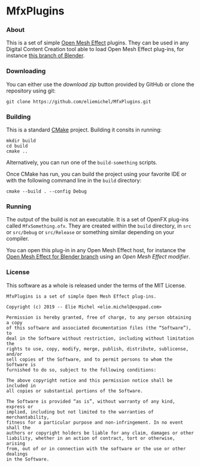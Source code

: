 MfxPlugins
==========

### About

This is a set of simple [Open Mesh Effect](http://openmesheffect.org/) plugins. They can be used in any Digital Content Creation tool able to load Open Mesh Effect plug-ins, for instance [this branch of Blender](https://github.com/eliemichel/OpenMeshEffectForBlender).

### Downloading

You can either use the *download zip* button provided by GitHub or clone the repository using git:

```
git clone https://github.com/eliemichel/MfxPlugins.git
```

### Building

This is a standard [CMake](https://cmake.org/) project. Building it consits in running:

```
mkdir build
cd build
cmake ..
```

Alternatively, you can run one of the `build-something` scripts.

Once CMake has run, you can build the project using your favorite IDE or with the following command line in the `build` directory:

```
cmake --build . --config Debug
```

### Running

The output of the build is not an executable. It is a set of OpenFX plug-ins called `MfxSomething.ofx`. They are created within the `build` directory, in `src` or `src/Debug` or `src/Release` or something similar depending on your compiler.

You can open this plug-in in any Open Mesh Effect host, for instance the [Open Mesh Effect for Blender branch](https://github.com/eliemichel/OpenMeshEffectForBlender) using an *Open Mesh Effect modifier*.

### License

This software as a whole is released under the terms of the MIT License.

```
MfxPlugins is a set of simple Open Mesh Effect plug-ins.

Copyright (c) 2019 -- Élie Michel <elie.michel@exppad.com>

Permission is hereby granted, free of charge, to any person obtaining a copy
of this software and associated documentation files (the “Software”), to
deal in the Software without restriction, including without limitation the
rights to use, copy, modify, merge, publish, distribute, sublicense, and/or
sell copies of the Software, and to permit persons to whom the Software is
furnished to do so, subject to the following conditions:

The above copyright notice and this permission notice shall be included in
all copies or substantial portions of the Software.

The Software is provided “as is”, without warranty of any kind, express or
implied, including but not limited to the warranties of merchantability,
fitness for a particular purpose and non-infringement. In no event shall the
authors or copyright holders be liable for any claim, damages or other
liability, whether in an action of contract, tort or otherwise, arising
from, out of or in connection with the software or the use or other dealings
in the Software.

```
